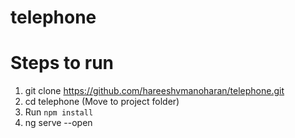 # telephone

# Steps to run

1. git clone https://github.com/hareeshvmanoharan/telephone.git
2. cd telephone (Move to project folder)
3. Run `npm install`
4. ng serve --open


